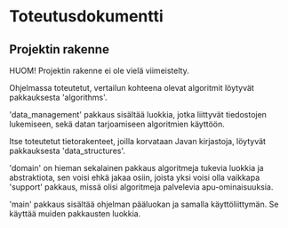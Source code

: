 <h1>Toteutusdokumentti</h1>

<h2>Projektin rakenne</h2>

HUOM! Projektin rakenne ei ole vielä viimeistelty. 
<p/>
Ohjelmassa toteutetut, vertailun kohteena olevat algoritmit löytyvät pakkauksesta 'algorithms'. 
<p/>
'data_management' pakkaus sisältää luokkia, jotka liittyvät tiedostojen lukemiseen, sekä datan tarjoamiseen
algoritmien käyttöön.
<p/>
Itse toteutetut tietorakenteet, joilla korvataan Javan kirjastoja, löytyvät pakkauksesta 
'data_structures'.
<p/>
'domain' on hieman sekalainen pakkaus algoritmeja tukevia luokkia ja abstraktiota, sen voisi ehkä jakaa osiin, 
joista yksi voisi olla vaikkapa 'support' pakkaus, missä olisi algoritmeja palvelevia apu-ominaisuuksia.
</p>
'main' pakkaus sisältää ohjelman pääluokan ja samalla käyttöliittymän. Se käyttää muiden pakkausten luokkia.

